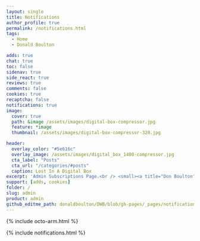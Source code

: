 ```yaml
---
layout: single
title: Notifications
author_profile: true
permalink: /notifications.html
tags:
  - Home
  - Donald Boulton

adds: true
chat: true
toc: false
sidenav: true
side_react: true
reviews: true
comments: false
cookies: true
recaptcha: false
notifications: true
image:
  cover: true
  path: &image /assets/images/digital-box-compressor.jpg
  feature: *image
  thumbnail: /assets/images/digital-box-compressor-320.jpg

header:
  overlay_color: "#5e616c"
  overlay_image: /assets/images/digital_box_1400-compressor.jpg
  cta_label: "Posts"
  cta_url: "/categories/#posts"
  caption: Lost In A Digital Box
excerpt: 'Admin Subscriptions Page.<br /> <small><a title="Don Boulton" href="https://donboulton.com">Jekyll Node Babel Travis CI Build</a></small><br /><br /> {::nomarkdown}<iframe title="Github" style="display: inline-block;" src="https://ghbtns.com/github-btn.html?user=donaldboulton&repo=DWB&type=star&count=true&size=large" frameborder="0" scrolling="0" width="160px" height="30px"></iframe> <iframe title="Fork" style="display: inline-block;" src="https://ghbtns.com/github-btn.html?user=donaldboulton&repo=DWB&type=fork&count=true&size=large" frameborder="0" scrolling="0" width="158px" height="30px"></iframe>{:/nomarkdown}'
support: [adds, cookies]
folder: /
slug: admin
product: admin
github_editme_path: donaldboulton/DWB/blob/gh-pages/_pages/notifications.html
---
```


{% include octo-arm.html %}

{% include notifications.html %}


